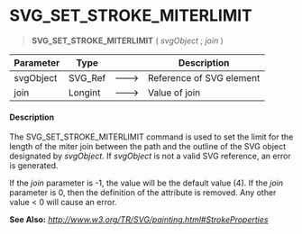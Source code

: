 # SVG_SET_STROKE_MITERLIMIT

>**SVG_SET_STROKE_MITERLIMIT** ( *svgObject* ; *join* )

| Parameter | Type |  | Description |
| --- | --- | --- | --- |
| svgObject | SVG_Ref | &#x1F852; | Reference of SVG element |
| join | Longint | &#x1F852; | Value of join |



#### Description 

The SVG\_SET\_STROKE\_MITERLIMIT command is used to set the limit for the length of the miter join between the path and the outline of the SVG object designated by *svgObject*. If *svgObject* is not a valid SVG reference, an error is generated. 

If the *join* parameter is -1, the value will be the default value (4). If the *join* parameter is 0, then the definition of the attribute is removed. Any other value < 0 will cause an error. 

**See Also:** *http://www.w3.org/TR/SVG/painting.html#StrokeProperties*
